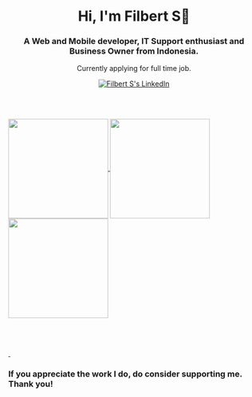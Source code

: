 <h1 align="center">Hi, I'm Filbert S👋</h1>
<h3 align="center">A Web and Mobile developer, IT Support enthusiast and Business Owner from Indonesia.</h3>
<p align="center">Currently applying for full time job.</p>

<p align="center">
  <a href="https://www.linkedin.com/in/frtsnts10/">
    <img src="https://img.shields.io/badge/follow-%40Frtsnts10%206k+-1DA1F2?label=LinkedIn&logo=linkedin&style=for-the-badge&color=blue" alt="Filbert S's LinkedIn"/>
  </a>
</p>

<br></br>

<a href="https://github.com/anuraghazra/github-readme-stats">
  <img height=200 align="center" src="https://github-readme-stats.vercel.app/api?username=Frtsnts10&card_width=350" />
</a>
<a href="https://github.com/anuraghazra/convoychat">
  <img height=200 align="center" src="https://github-readme-stats.vercel.app/api/top-langs?username=Frtsnts10&layout=compact&card_width=350" />
</a>
<a href="https://github.com/anuraghazra/convoychat">
  <img height=200 align="center" src="https://github-readme-stats.vercel.app/api/wakatime?username=Frtsnts10&layout=compact&card_width=350" />
</a>

<br></br>

<a href="https://github.com/anuraghazra/github-readme-stats">
  <img align="center" src="" />
</a>
<a href="https://github.com/anuraghazra/convoychat">
  <img align="center" src="" />
</a>

### If you appreciate the work I do, do consider supporting me. Thank you!

